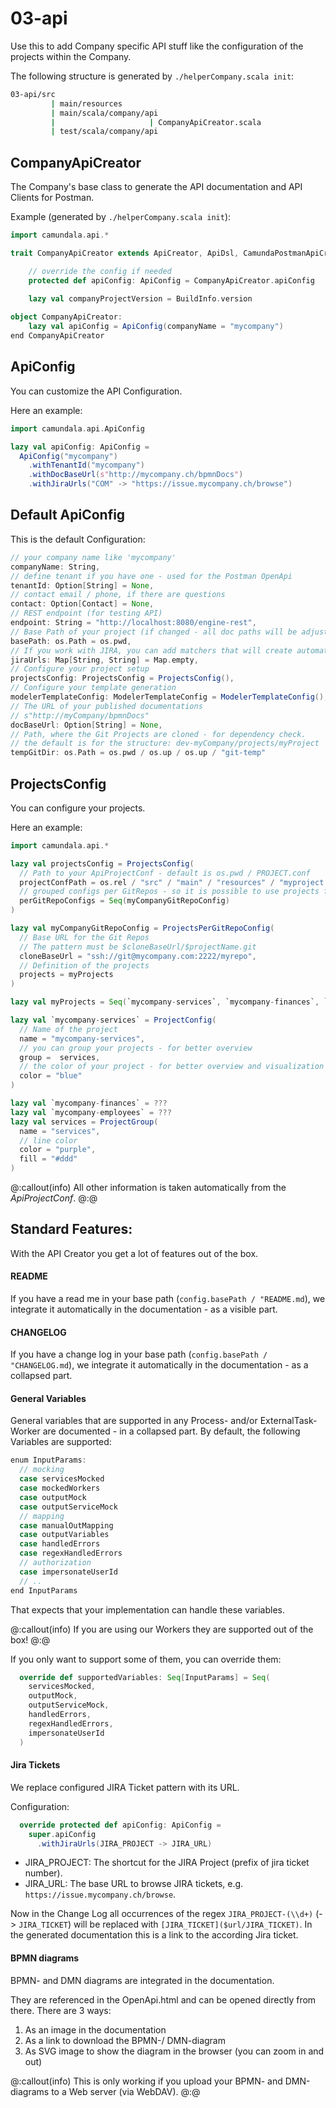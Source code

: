# 03-api
Use this to add Company specific API stuff like the configuration of the projects within the Company.

The following structure is generated by `./helperCompany.scala init`:

```bash
03-api/src
         | main/resources
         | main/scala/company/api
         |                     | CompanyApiCreator.scala          
         | test/scala/company/api       
```

## CompanyApiCreator

The Company's base class to generate the API documentation and API Clients for Postman.

Example (generated by `./helperCompany.scala init`):

```scala
import camundala.api.*

trait CompanyApiCreator extends ApiCreator, ApiDsl, CamundaPostmanApiCreator:

    // override the config if needed
    protected def apiConfig: ApiConfig = CompanyApiCreator.apiConfig

    lazy val companyProjectVersion = BuildInfo.version
    
object CompanyApiCreator:
    lazy val apiConfig = ApiConfig(companyName = "mycompany")
end CompanyApiCreator
```

## ApiConfig
You can customize the API Configuration.

Here an example:

```scala mdoc
import camundala.api.ApiConfig

lazy val apiConfig: ApiConfig =
  ApiConfig("mycompany")
    .withTenantId("mycompany")
    .withDocBaseUrl(s"http://mycompany.ch/bpmnDocs")
    .withJiraUrls("COM" -> "https://issue.mycompany.ch/browse")  
```

## Default ApiConfig
This is the default Configuration:
```scala
// your company name like 'mycompany'
companyName: String,
// define tenant if you have one - used for the Postman OpenApi
tenantId: Option[String] = None,
// contact email / phone, if there are questions
contact: Option[Contact] = None,
// REST endpoint (for testing API)
endpoint: String = "http://localhost:8080/engine-rest",
// Base Path of your project (if changed - all doc paths will be adjusted)
basePath: os.Path = os.pwd,
// If you work with JIRA, you can add matchers that will create automatically URLs to JIRA Tasks
jiraUrls: Map[String, String] = Map.empty,
// Configure your project setup
projectsConfig: ProjectsConfig = ProjectsConfig(),
// Configure your template generation
modelerTemplateConfig: ModelerTemplateConfig = ModelerTemplateConfig(),
// The URL of your published documentations
// s"http://myCompany/bpmnDocs"
docBaseUrl: Option[String] = None,
// Path, where the Git Projects are cloned - for dependency check.
// the default is for the structure: dev-myCompany/projects/myProject
tempGitDir: os.Path = os.pwd / os.up / os.up / "git-temp"
```

## ProjectsConfig
You can configure your projects.

Here an example:

```scala mdoc
import camundala.api.*

lazy val projectsConfig = ProjectsConfig(
  // Path to your ApiProjectConf - default is os.pwd / PROJECT.conf
  projectConfPath = os.rel / "src" / "main" / "resources" / "myproject.conf",
  // grouped configs per GitRepos - so it is possible to use projects from different Repos
  perGitRepoConfigs = Seq(myCompanyGitRepoConfig)
)

lazy val myCompanyGitRepoConfig = ProjectsPerGitRepoConfig(
  // Base URL for the Git Repos
  // The pattern must be $cloneBaseUrl/$projectName.git
  cloneBaseUrl = "ssh://git@mycompany.com:2222/myrepo",
  // Definition of the projects
  projects = myProjects
)

lazy val myProjects = Seq(`mycompany-services`, `mycompany-finances`, `mycompany-employees`)

lazy val `mycompany-services` = ProjectConfig(
  // Name of the project
  name = "mycompany-services",
  // you can group your projects - for better overview
  group =  services,
  // the color of your project - for better overview and visualization in the BPMN diagrams
  color = "blue"
)

lazy val `mycompany-finances` = ???
lazy val `mycompany-employees` = ???
lazy val services = ProjectGroup(
  name = "services",
  // line color
  color = "purple",
  fill = "#ddd"
)

```

@:callout(info)
All other information is taken automatically from the _ApiProjectConf_.
@:@

## Standard Features:

With the API Creator you get a lot of features out of the box.

#### README
If you have a read me in your base path (`config.basePath / "README.md`),
we integrate it automatically in the documentation - as a visible part.

#### CHANGELOG
If you have a change log in your base path (`config.basePath / "CHANGELOG.md`),
we integrate it automatically in the documentation - as a collapsed part.

#### General Variables
General variables that are supported in any Process- and/or ExternalTask-Worker are documented - in a collapsed part.
By default, the following Variables are supported:

```scala mdoc
enum InputParams:
  // mocking
  case servicesMocked
  case mockedWorkers
  case outputMock
  case outputServiceMock
  // mapping
  case manualOutMapping
  case outputVariables
  case handledErrors
  case regexHandledErrors
  // authorization
  case impersonateUserId
  // ..
end InputParams
```
That expects that your implementation can handle these variables.

@:callout(info)
If you are using our Workers they are supported out of the box!
@:@

If you only want to support some of them, you can override them:

```scala
  override def supportedVariables: Seq[InputParams] = Seq(
    servicesMocked,
    outputMock,
    outputServiceMock,
    handledErrors,
    regexHandledErrors,
    impersonateUserId
  )
```

#### Jira Tickets
We replace configured JIRA Ticket pattern with its URL.

Configuration:
```scala
  override protected def apiConfig: ApiConfig =
    super.apiConfig
      .withJiraUrls(JIRA_PROJECT -> JIRA_URL)  
```

- JIRA_PROJECT: The shortcut for the JIRA Project (prefix of jira ticket number).
- JIRA_URL: The base URL to browse JIRA tickets, e.g. `https://issue.mycompany.ch/browse`.

Now in the Change Log all occurrences of the regex `JIRA_PROJECT-(\\d+)` (-> `JIRA_TICKET`)
will be replaced with `[JIRA_TICKET]($url/JIRA_TICKET)`.
In the generated documentation this is a link to the according Jira ticket.

#### BPMN diagrams
BPMN- and DMN diagrams are integrated in the documentation.

They are referenced in the OpenApi.html and can be opened directly from there. 
There are 3 ways:

1. As an image in the documentation
2. As a link to download the BPMN-/ DMN-diagram
3. As SVG image to show the diagram in the browser (you can zoom in and out)

@:callout(info)
This is only working if you upload your BPMN- and DMN-diagrams to a Web server (via WebDAV).
@:@
